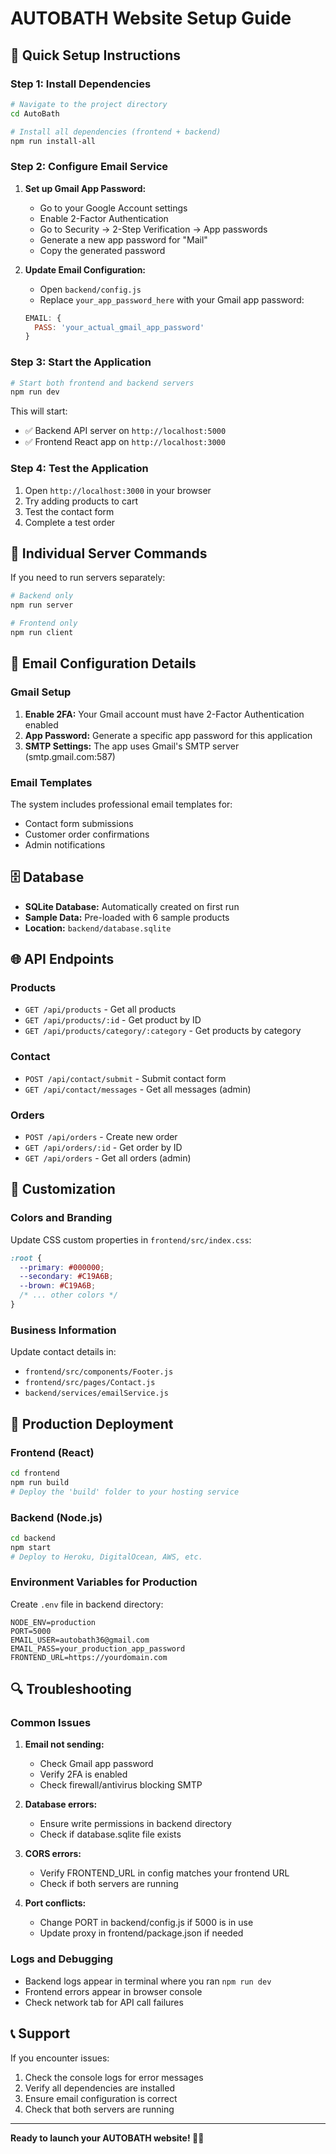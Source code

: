 # AUTOBATH Website Setup Guide

## 🚀 Quick Setup Instructions

### Step 1: Install Dependencies
```bash
# Navigate to the project directory
cd AutoBath

# Install all dependencies (frontend + backend)
npm run install-all
```

### Step 2: Configure Email Service

1. **Set up Gmail App Password:**
   - Go to your Google Account settings
   - Enable 2-Factor Authentication
   - Go to Security → 2-Step Verification → App passwords
   - Generate a new app password for "Mail"
   - Copy the generated password

2. **Update Email Configuration:**
   - Open `backend/config.js`
   - Replace `your_app_password_here` with your Gmail app password:
   ```javascript
   EMAIL: {
     PASS: 'your_actual_gmail_app_password'
   }
   ```

### Step 3: Start the Application
```bash
# Start both frontend and backend servers
npm run dev
```

This will start:
- ✅ Backend API server on `http://localhost:5000`
- ✅ Frontend React app on `http://localhost:3000`

### Step 4: Test the Application
1. Open `http://localhost:3000` in your browser
2. Try adding products to cart
3. Test the contact form
4. Complete a test order

## 🔧 Individual Server Commands

If you need to run servers separately:

```bash
# Backend only
npm run server

# Frontend only  
npm run client
```

## 📧 Email Configuration Details

### Gmail Setup
1. **Enable 2FA:** Your Gmail account must have 2-Factor Authentication enabled
2. **App Password:** Generate a specific app password for this application
3. **SMTP Settings:** The app uses Gmail's SMTP server (smtp.gmail.com:587)

### Email Templates
The system includes professional email templates for:
- Contact form submissions
- Customer order confirmations
- Admin notifications

## 🗄️ Database

- **SQLite Database:** Automatically created on first run
- **Sample Data:** Pre-loaded with 6 sample products
- **Location:** `backend/database.sqlite`

## 🌐 API Endpoints

### Products
- `GET /api/products` - Get all products
- `GET /api/products/:id` - Get product by ID
- `GET /api/products/category/:category` - Get products by category

### Contact
- `POST /api/contact/submit` - Submit contact form
- `GET /api/contact/messages` - Get all messages (admin)

### Orders
- `POST /api/orders` - Create new order
- `GET /api/orders/:id` - Get order by ID
- `GET /api/orders` - Get all orders (admin)

## 🎨 Customization

### Colors and Branding
Update CSS custom properties in `frontend/src/index.css`:
```css
:root {
  --primary: #000000;
  --secondary: #C19A6B;
  --brown: #C19A6B;
  /* ... other colors */
}
```

### Business Information
Update contact details in:
- `frontend/src/components/Footer.js`
- `frontend/src/pages/Contact.js`
- `backend/services/emailService.js`

## 🚀 Production Deployment

### Frontend (React)
```bash
cd frontend
npm run build
# Deploy the 'build' folder to your hosting service
```

### Backend (Node.js)
```bash
cd backend
npm start
# Deploy to Heroku, DigitalOcean, AWS, etc.
```

### Environment Variables for Production
Create `.env` file in backend directory:
```env
NODE_ENV=production
PORT=5000
EMAIL_USER=autobath36@gmail.com
EMAIL_PASS=your_production_app_password
FRONTEND_URL=https://yourdomain.com
```

## 🔍 Troubleshooting

### Common Issues

1. **Email not sending:**
   - Check Gmail app password
   - Verify 2FA is enabled
   - Check firewall/antivirus blocking SMTP

2. **Database errors:**
   - Ensure write permissions in backend directory
   - Check if database.sqlite file exists

3. **CORS errors:**
   - Verify FRONTEND_URL in config matches your frontend URL
   - Check if both servers are running

4. **Port conflicts:**
   - Change PORT in backend/config.js if 5000 is in use
   - Update proxy in frontend/package.json if needed

### Logs and Debugging
- Backend logs appear in terminal where you ran `npm run dev`
- Frontend errors appear in browser console
- Check network tab for API call failures

## 📞 Support

If you encounter issues:
1. Check the console logs for error messages
2. Verify all dependencies are installed
3. Ensure email configuration is correct
4. Check that both servers are running

---

**Ready to launch your AUTOBATH website! 🚗✨**
